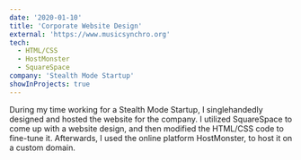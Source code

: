 ```yaml
---
date: '2020-01-10'
title: 'Corporate Website Design'
external: 'https://www.musicsynchro.org'
tech:
  - HTML/CSS
  - HostMonster
  - SquareSpace
company: 'Stealth Mode Startup'
showInProjects: true
---
```


During my time working for a Stealth Mode Startup, I singlehandedly designed and hosted the website for the company. I utilized SquareSpace to come up with a website design, and then modified the HTML/CSS code to fine-tune it. Afterwards, I used the online platform HostMonster, to host it on a custom domain.
